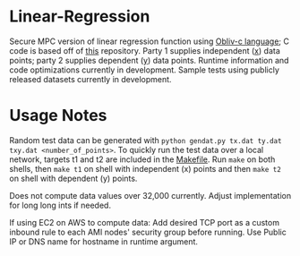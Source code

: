 # Linear-Regression
Secure MPC version of linear regression function using [Obliv-c language](www.oblivc.org); C code is based off of [this](https://www.github.com/samuelhavron/linear-regression) repository. Party 1 supplies independent ([x](testx.dat)) data points; party 2 supplies dependent ([y](testy.dat)) data points. Runtime information and code optimizations currently in development. Sample tests using publicly released datasets currently in development.

# Usage Notes
Random test data can be generated with `python gendat.py tx.dat ty.dat txy.dat <number_of_points>`. To quickly run the test data over a local network, targets t1 and t2 are included in the [Makefile](Makefile). Run `make` on both shells, then `make t1` on shell with independent (x) points and then `make t2` on shell with dependent (y) points.

Does not compute data values over 32,000 currently. Adjust implementation for long long ints if needed.
     
If using EC2 on AWS to compute data:
Add desired TCP port as a custom inbound rule to each AMI nodes' security group before running. Use Public IP or DNS name for hostname in runtime argument.